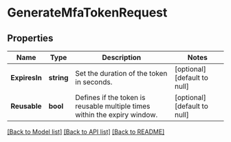 # GenerateMfaTokenRequest

## Properties
Name | Type | Description | Notes
------------ | ------------- | ------------- | -------------
**ExpiresIn** | **string** | Set the duration of the token in seconds. | [optional] [default to null]
**Reusable** | **bool** | Defines if the token is reusable multiple times within the expiry window. | [optional] [default to null]

[[Back to Model list]](../README.md#documentation-for-models) [[Back to API list]](../README.md#documentation-for-api-endpoints) [[Back to README]](../README.md)

